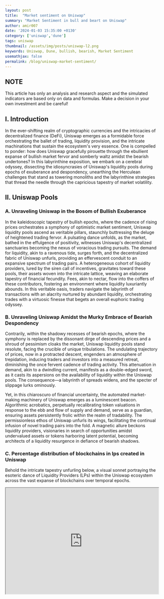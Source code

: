 ```yaml
---
layout: post
title:  "Market sentiment on Uniswap"
summary: "Market Sentiment in bull and beart on Uniswap"
author: amir007
date: '2024-01-03 15:35:00 +0130'
category: ['uniswap','dune']
tags: uniswap
thumbnail: /assets/img/posts/uniswap-l2.png
keywords: Uniswap, Dune, bullish, bearish, Market Sentiment
usemathjax: false
permalink: /blog/uniswap-market-sentiment/
---
```

## NOTE
This article has only an analysis and research aspect and the simulated indicators are based only on data and formulas. Make a decision in your own investment and be careful!

## I. Introduction
In the ever-shifting realm of cryptographic currencies and the intricacies of decentralized finance (DeFi), Uniswap emerges as a formidable force orchestrating the ballet of trading, liquidity provision, and the intricate machinations that sustain the ecosystem's very essence. One is compelled to ponder: how does Uniswap gracefully pirouette through the ebullient expanse of bullish market fervor and somberly waltz amidst the bearish undertones? In this labyrinthine exposition, we embark on a cerebral odyssey, dissecting the idiosyncrasies of Uniswap's liquidity pools during epochs of exuberance and despondency, unearthing the Herculean challenges that stand as towering monoliths and the labyrinthine strategies that thread the needle through the capricious tapestry of market volatility.

## II. Uniswap Pools
### A. Unraveling Uniswap in the Bosom of Bullish Exuberance

In the kaleidoscopic tapestry of bullish epochs, where the cadence of rising prices orchestrates a symphony of optimistic market sentiment, Uniswap liquidity pools ascend as veritable pillars, staunchly buttressing the deluge of heightened trading fervor. A pulsating dance unfolds, as the market, bathed in the effulgence of positivity, witnesses Uniswap's decentralized sanctuaries becoming the nexus of voracious trading pursuits. The demand for liquidity, akin to a ravenous tide, surges forth, and the decentralized fabric of Uniswap unfurls, providing an effervescent conduit to an expansive spectrum of trading pairs. A heterogeneous cohort of liquidity providers, lured by the siren call of incentives, gravitates toward these pools, their assets woven into the intricate lattice, weaving an elaborate tapestry of financial fecundity. Fees, akin to nectar, flow into the coffers of these contributors, fostering an environment where liquidity luxuriantly abounds. In this veritable oasis, traders navigate the labyrinth of transactions with an alacrity nurtured by abundant liquidity, orchestrating trades with a virtuosic finesse that begets an overall euphoric trading odyssey.

### B. Unraveling Uniswap Amidst the Murky Embrace of Bearish Despondency

Contrarily, within the shadowy recesses of bearish epochs, where the symphony is replaced by the dissonant dirge of descending prices and a shroud of pessimism cloaks the market, Uniswap liquidity pools stand resolute, facing the crucible of unique tribulations. The undulating trajectory of prices, now in a protracted descent, engenders an atmosphere of trepidation, inducing traders and investors into a measured retreat, diminishing the once fervent cadence of trading activity. This attenuation in demand, akin to a dwindling current, manifests as a double-edged sword, as it casts its aspersions on the availability of liquidity within the Uniswap pools. The consequence—a labyrinth of spreads widens, and the specter of slippage lurks ominously.

Yet, in this chiaroscuro of financial uncertainty, the automated market-making machinery of Uniswap emerges as a luminescent beacon. Algorithmic acrobatics, perpetually recalibrating token valuations in response to the ebb and flow of supply and demand, serve as a guardian, ensuring assets persistently frolic within the realm of tradability. The permissionless ethos of Uniswap unfurls its wings, facilitating the continual infusion of novel trading pairs into the fold. A magnetic allure beckons liquidity providers, visionaries in search of opportunities amidst undervalued assets or tokens harboring latent potential, becoming architects of a liquidity resurgence in defiance of bearish shadows.

### C. Percentage distribution of blockchains in lps created in Uniswap
Behold the intricate tapestry unfurling below, a visual sonnet portraying the esoteric dance of Liquidity Providers (LPs) within the Uniswap ecosystem across the vast expanse of blockchains over temporal epochs.

<iframe src="https://dune.com/embeds/3322721/5565371" width="100%" height="350" />

The chart unfolds as an ever-evolving manuscript, meticulously updated weekly, intricately capturing the rhythmic dance of LP creations. Ethereum emerges as the central protagonist in this statistical ballet, witnessing a crescendo of LPs birthing into existence, their genesis interwoven with the fabric of time. The audacious Polygan network asserts its presence, claiming a substantial portion of the LP landscape, yet Ethereum stands as an indomitable sovereign, towering over its blockchain counterparts.

The diagram transforms into a cosmic ballet of percentages, each network—whether a recent entrant or an established denizen—staking its claim in the coveted LP realm. Ethereum, resilient and regal, maintains its apical zenith, orchestrating an unparalleled symphony of LP ascendancy. In the grand narrative of LP proliferation, each network inscribes its numerical legacy onto the Uniswap palimpsest. Ethereum, an enduring protagonist, not only retains but ascends to the pinnacle, a testament to its unwavering allure amidst the perpetual ebb and flow of blockchain dynamics.

### D. ETH price with number of LPs over time on Uniswap
Embark on a mystifying journey through Ethereum's price evolution from January 2021 to July 2022, witnessing the fluctuating dance of liquidity pool creation, ranging from 160 to a staggering 1894 per week. A symphony of bullish enthusiasm echoes, inviting investors into a diverse array of opportunities. However, July 2022 introduces a clandestine metamorphosis, a paradoxical surge in Uniswap LP creation amidst a market in retreat. The zenith occurs in the week of 05-15-2023, where LPs reach an unprecedented ATH of 5392, defying market pessimism. A cryptic subplot unfolds with Bitcoin's ascent mirroring Ethereum, orchestrating a subtle reduction in LPs, impacting the fabric of liquidity creation. December 2023's pages hold the continuation of this esoteric narrative, challenging norms and perplexing market seekers.

<iframe src="https://dune.com/embeds/3322721/5565375" width="100%" height="350" />

## III. Bitcoin buying/selling power in Uniswap and its dependence on Volume
In this review, we calculated the volume of sales and purchase volume of Bitcoin in Uniswap and calculated the power of buying and selling on a monthly basis with this method.
In the month when the number is negative, it means that the selling power of Bitcoin is more than buying, and in the month when the number is positive, it means that the buying power of Bitcoin is more than selling.
In the last few months, we have seen an increase in the purchasing power of Bitcoin on Uniswap. We have calculated the buying/selling power cumulatively (the line that can be seen in the graph) and we have seen an increase in the purchasing power of Bitcoin since the 6th month of 2023.

<iframe src="https://dune.com/embeds/3321048/5562148" width="100%" height="350" />


## IV. The Balance of Power (BOP)
The Balance of Power (BOP) indicator uses price to measure buying and selling pressure. It determines the strength of the buyers and sellers by looking at how strongly the price has changed, rather than using volume. Zero-line crossovers of the BOP indicator can be used as a signal for trend reversals.
BOP is sometimes referred to as Balance of Market Power (BMP).

Embark upon the intricate voyage of comprehending Livshin's intricate methodology for the Balance of Power (BOP) indicator calculation. The original algorithm, a labyrinth of sophistication, unfolds into a more succinct formula:

\[ BOP = \frac{(Close - Open)}{(High - Low)} \]

In this cryptic equation, the variables \( Close \), \( Open \), \( High \), and \( Low \) dance together, portraying the daily ebb and flow of a security. The raw oscillations stemming from these values, while rich in data, evoke a sense of tumultuous disarray, prompting the necessity for smoothing. Livshin, the cryptic maestro, prescribes a remedy — a 14-period Simple Moving Average (SMA). However, the practitioner of this arcane art reserves the right to manipulate the number of periods, tailoring it to the peculiar temporality under the scrutiny of the chart.

Behold the resultant indicator, a spectral entity oscillating within the paradoxical bounds of -1 to +1. A positive manifestation in this cryptic realm signifies a security concluding above its inaugural state. The value's magnitude serves as an augury, indicating the profundity of the positive metamorphosis in price. A zenith of +1, a rarefied attainment, would signify a security unfurling its cryptic wings at the nadir and majestically closing at the zenith for each epoch enshrouded within the moving average's contemplative gaze. The BOP, a beacon in the bewildering expanse of financial analysis, unveils the intricate dance between bullish and bearish forces, inviting the adept to decipher its mystifying revelations.

**1. Ascending zero line crossover**
It indicates the rise of the volume of trades in Uniswap that the power characteristic crosses zero, which gives a signal. This scan is just a starting point. Further refinement and analysis is required.

**2. Crossing the descending zero line**
It shows the decrease in the volume of trades in Uniswap, which is a bearish sign. This scan is just a starting point. Further refinement and analysis is required.

(Fore more information: https://support.stockcharts.com/doku.php?id=scans:indicators#balance_of_power_bop)

<iframe src="https://dune.com/embeds/3321134/5562213" width="100%" height="350" />

## V. OBV
On-Balance Volume (OBV) measures buying and selling pressure in the market. The OBV is calculated by adding the volume of an asset to the OBV when the price of the asset increases and subtracting the volume when the price of the asset decreases.

**Formula for On-Balance Volume (OBV)**
<img src="https://github.com/AmirGhMohseni/amirghmohseni.github.io/blob/master/assets/img/posts/obv-formula.jpg" />

### What Does OBV Tell You?
The On-Balance Volume (OBV) theory centers on differentiating institutional investors (smart money) from retail investors. When mutual funds and pension funds buy an asset retail investors are selling, volume increases even as the price stays steady, eventually driving it upward. The actual numerical value of OBV is insignificant, as it's cumulative and dependent on the start date. Traders focus on OBV movements over time, with the slope of the line carrying the weight of analysis. Analysts use OBV volume to track institutional investors, identifying divergences between volume and price as indicators of the relationship between smart money and the broader market, revealing opportunities to counter prevailing trends.

In the chart below, by calculating the weekly swap volume, MACD, Bitcoin Closing Price, and the signal line and observing the past history, it can be concluded that since the 11th of 2023, when the MACD line has gone below the signal line, the trade volume has increased. We are in Uniswap, which has coincided with the increase in the price of Bitcoin in the middle of the 10th month of 2023.

<iframe src="https://dune.com/embeds/3320340/5560715" width="100%" height="350" />

**Embarking on the Uniswap Liquidity Pool Odyssey Amid Bearish Turbulence**

In the intricate realm of navigating Uniswap liquidity pools amidst bearish tumult, practitioners may weave a tapestry of strategies to weather the storm:

1. **Ethereal Liquidity Monitoring**: Engaging in the spectral act of monitoring liquidity flux unveils the depths of the market, a cryptic endeavor to foresee potential slippages. Real-time data platforms, like mystical oracles, provide the foresight required for making decisions of arcane significance.

2. **Harnessing the Stablecoin Elixir**: Amidst the tempest of bearish sentiments, stablecoins emerge as the elixir, shielding traders from the capricious dance of price volatility. Conjuring stability in portfolios, traders entwine stablecoins like USDT or DAI in their trading pairs, an alchemical safeguard against potential losses.

3. **Venturing into the Esoteric Trading Pair Enigma**: Uniswap's pantheon of trading pairs beckons adventurers to explore the enigma of diversity. Delving into the abyss of less trodden or undervalued tokens, traders unveil cryptic opportunities, navigating the bearish labyrinth with the promise of potential gains.

4. **Becoming a Liquidity Oracle**: For those endowed with excess assets, the ritual of becoming a liquidity provider unfolds. Consecrating assets to the liquidity pools, practitioners partake in a sacred communion, earning fees and riding the currents of price fluctuations, a dance of risk and reward.

## VI. Conclusion
The Uniswap liquidity pools, akin to mystical conduits, play a symphonic role in the tapestry of trading amidst both bullish and bearish echoes. The bearish symphony, with its melancholic notes, presents challenges, yet Uniswap's automated market-making sorcery and permissionless nature weave a spell of liquidity resilience. Through the adoption of sagacious strategies and vigilant observance of market constellations, traders can navigate the Uniswap liquidity pools adeptly, potentially seizing opportunities hidden in the shadows of bearish sentiments. It is imperative to note that this mystical manuscript imparts no investment counsel; individuals are urged to embark on thorough research and seek the counsel of financial soothsayers before casting their lots in the cryptic sea.
